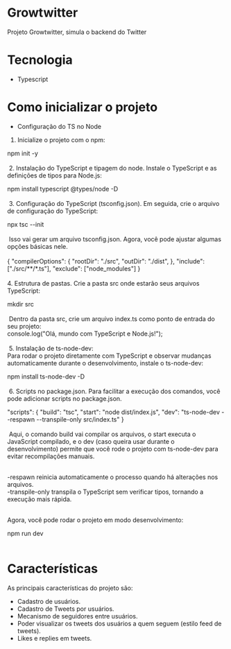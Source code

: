 # Growtwitter

Projeto Growtwitter, simula o backend do Twitter

# Tecnologia

- Typescript

# Como inicializar o projeto

- Configuração do TS no Node
​
1. Inicialize o projeto com o npm:

npm init -y <br/><br/>
​
2. Instalação do TypeScript e tipagem do node.
Instale o TypeScript e as definições de tipos para Node.js:<br/>

npm install typescript @types/node -D<br/><br/>
​
3. Configuração do TypeScript (tsconfig.json).
Em seguida, crie o arquivo de configuração do TypeScript:<br/>

npx tsc --init<br/><br/>
​
Isso vai gerar um arquivo tsconfig.json. Agora, você pode ajustar algumas opções básicas nele. <br/><br/>
{
  "compilerOptions": {
    "rootDir": "./src", 
    "outDir": "./dist", 
  },
  "include": ["./src/**/*.ts"],
  "exclude": ["node_modules"]
}<br/><br/>
​
4. Estrutura de pastas.
Crie a pasta src onde estarão seus arquivos TypeScript:<br/>

mkdir src<br/><br/>
​
Dentro da pasta src, crie um arquivo index.ts como ponto de entrada do seu projeto:<br/>
console.log("Olá, mundo com TypeScript e Node.js!");<br/><br/>
​
5. Instalação de ts-node-dev:<br/>
Para rodar o projeto diretamente com TypeScript e observar mudanças automaticamente durante o desenvolvimento, instale o ts-node-dev:<br/>

npm install ts-node-dev -D<br/><br/>
​
6. Scripts no package.json.
Para facilitar a execução dos comandos, você pode adicionar scripts no package.json. <br/>

"scripts": {
  "build": "tsc",
  "start": "node dist/index.js",
  "dev": "ts-node-dev --respawn --transpile-only src/index.ts"
}<br/><br/>
​
Aqui, o comando build vai compilar os arquivos, o start executa o JavaScript compilado, e o dev (caso queira usar durante o desenvolvimento) permite que você rode o projeto com ts-node-dev para evitar recompilações manuais.<br/><br/>

-respawn reinicia automaticamente o processo quando há alterações nos arquivos.<br/>
-transpile-only transpila o TypeScript sem verificar tipos, tornando a execução mais rápida.<br/><br/>

Agora, você pode rodar o projeto em modo desenvolvimento:<br/>

npm run dev<br/><br/>

# Características

As principais características do projeto são:
- Cadastro de usuários.
- Cadastro de Tweets por usuários.
- Mecanismo de seguidores entre usuários.
- Poder visualizar os tweets dos usuários a quem seguem (estilo feed de tweets).
- Likes e replies em tweets.
